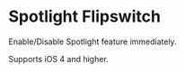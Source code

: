 Spotlight Flipswitch
====================

Enable/Disable Spotlight feature immediately.

Supports iOS 4 and higher.
